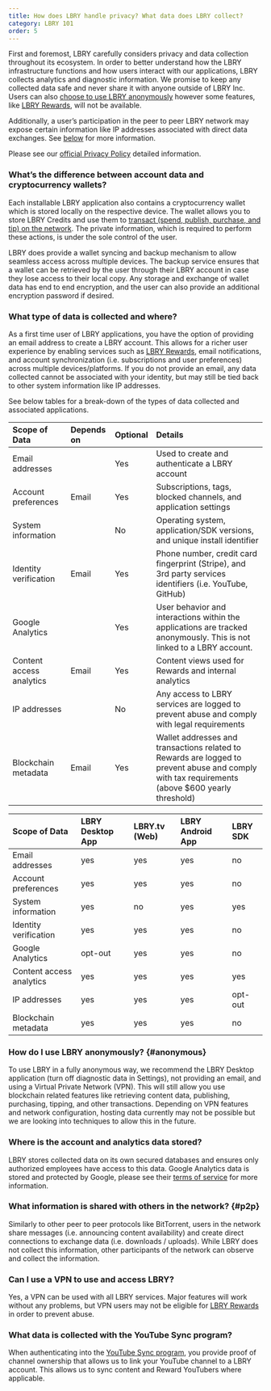 ```yaml
---
title: How does LBRY handle privacy? What data does LBRY collect?
category: LBRY 101
order: 5
---
```


First and foremost, LBRY carefully considers privacy and data collection throughout its ecosystem. In order to better understand how the LBRY infrastructure functions and how users interact with our applications, LBRY collects analytics and diagnostic information. We promise to keep any collected data safe and never share it with anyone outside of LBRY Inc. Users can also [choose to use LBRY anonymously](#anonymous) however some features, like [LBRY Rewards](https://lbry.com/faq/rewards), will not be available.

Additionally, a user’s participation in the peer to peer LBRY network may expose certain information like IP addresses associated with direct data exchanges. See [below](#p2p) for more information. 

Please see our [official Privacy Policy](https://lbry.com/privacypolicy) detailed information.

### What’s the difference between account data and cryptocurrency wallets? 
Each installable LBRY application also contains a cryptocurrency wallet which is stored locally on the respective device. The wallet allows you to store LBRY Credits and use them to [transact (spend, publish, purchase, and tip) on the network](https://lbry.com/faq/transaction-types). The private information, which is required to perform these actions, is under the sole control of the user. 

LBRY does provide a wallet syncing and backup mechanism to allow seamless access across multiple devices. The backup service ensures that a wallet can be retrieved by the user through their LBRY account in case they lose access to their local copy. Any storage and exchange of wallet data has end to end encryption, and the user can also provide an additional encryption password if desired. 

### What type of data is collected and where?
As a first time user of LBRY applications, you have the option of providing an email address to create a LBRY account. This allows for a richer user experience by enabling services such as [LBRY Rewards](https://lbry.com/faq/rewards), email notifications, and account synchronization (i.e. subscriptions and user preferences) across multiple devices/platforms. If you do not provide an email, any data collected cannot be associated with your identity, but may still be tied back to other system information like IP addresses. 

See below tables for a break-down of the types of data collected and associated applications. 

Scope of Data | Depends on| Optional | Details
:------------ |:------------ |:------------ |:------------ |
Email addresses | | Yes | Used to create and authenticate a LBRY account
Account preferences | Email | Yes | Subscriptions, tags, blocked channels, and application settings
System information | | No | Operating system, application/SDK versions, and unique install identifier 
Identity verification | Email | Yes |  Phone number, credit card fingerprint (Stripe), and 3rd party services identifiers (i.e. YouTube, GitHub)
Google Analytics | | Yes |  User behavior and interactions within the applications are tracked anonymously. This is not linked to a LBRY account. 
Content access analytics | Email | Yes | Content views used for Rewards and internal analytics
IP addresses | | No | Any access to LBRY services are logged to prevent abuse and comply with legal requirements
Blockchain metadata | Email | Yes | Wallet addresses and transactions related to Rewards are logged to prevent abuse and comply with tax requirements (above $600 yearly threshold)


Scope of Data | LBRY Desktop App | LBRY.tv (Web) | LBRY Android App | LBRY SDK |
:------------ |:------------ |:------------ | :-------------| :-------------|
Email addresses | yes | yes | yes | no |
Account preferences | yes | yes | yes | no |
System information | yes | no | yes | yes |
Identity verification | yes | yes | yes | no |
Google Analytics | opt-out | yes | yes | no |
Content access analytics | yes | yes | yes | yes |
IP addresses | yes | yes | yes | opt-out |
Blockchain metadata | yes | yes | yes | no |

### How do I use LBRY anonymously? {#anonymous}
To use LBRY in a fully anonymous way, we recommend the LBRY Desktop application (turn off diagnostic data in Settings), not providing an email, and using a Virtual Private Network (VPN). This will still allow you use blockchain related features like retrieving content data, publishing, purchasing, tipping, and other transactions. Depending on VPN features and network configuration, hosting data currently may not be possible but we are looking into techniques to allow this in the future. 

### Where is the account and analytics data stored? 
LBRY stores collected data on its own secured databases and ensures only authorized employees have access to this data. Google Analytics data is stored and protected by Google, please see their [terms of service](https://marketingplatform.google.com/about/analytics/terms/us/) for more information. 

### What information is shared with others in the network? {#p2p}
Similarly to other peer to peer protocols like BitTorrent, users in the network share messages (i.e. announcing content availability) and create direct connections to exchange data (i.e. downloads / uploads). While LBRY does not collect this information, other participants of the network can observe and collect the information. 

### Can I use a VPN to use and access LBRY?
Yes, a VPN can be used with all LBRY services. Major features will work without any problems, but VPN users may not be eligible for [LBRY Rewards](https://lbry.com/faq/rewards) in order to prevent abuse.

### What data is collected with the YouTube Sync program? 
When authenticating into the [YouTube Sync program](https://lbry.com/youtube), you provide proof of channel ownership that allows us to link your YouTube channel to a LBRY account. This allows us to sync content and Reward YouTubers where applicable. 
